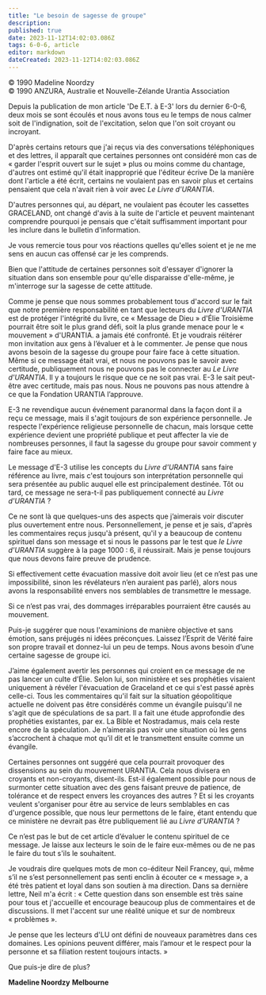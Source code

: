 ```yaml
---
title: "Le besoin de sagesse de groupe"
description: 
published: true
date: 2023-11-12T14:02:03.086Z
tags: 6-0-6, article
editor: markdown
dateCreated: 2023-11-12T14:02:03.086Z
---
```


<p class="v-card v-sheet theme--light gray lighten-3 px-2 py-1">© 1990 Madeline Noordzy<br>© 1990 ANZURA, Australie et Nouvelle-Zélande Urantia Association</p>



Depuis la publication de mon article 'De E.T. à E-3' lors du dernier 6-0-6, deux mois se sont écoulés et nous avons tous eu le temps de nous calmer soit de l'indignation, soit de l'excitation, selon que l'on soit croyant ou incroyant.

D'après certains retours que j'ai reçus via des conversations téléphoniques et des lettres, il apparaît que certaines personnes ont considéré mon cas de « garder l'esprit ouvert sur le sujet » plus ou moins comme du chantage, d'autres ont estimé qu'il était inapproprié que l'éditeur écrive De la manière dont l'article a été écrit, certains ne voulaient pas en savoir plus et certains pensaient que cela n'avait rien à voir avec _Le Livre d'URANTIA_.

D'autres personnes qui, au départ, ne voulaient pas écouter les cassettes GRACELAND, ont changé d'avis à la suite de l'article et peuvent maintenant comprendre pourquoi je pensais que c'était suffisamment important pour les inclure dans le bulletin d'information.

Je vous remercie tous pour vos réactions quelles qu'elles soient et je ne me sens en aucun cas offensé car je les comprends.

Bien que l'attitude de certaines personnes soit d'essayer d'ignorer la situation dans son ensemble pour qu'elle disparaisse d'elle-même, je m'interroge sur la sagesse de cette attitude.

Comme je pense que nous sommes probablement tous d'accord sur le fait que notre première responsabilité en tant que lecteurs du _Livre d'URANTIA_ est de protéger l'intégrité du livre, ce « Message de Dieu » d'Élie Troisième pourrait être soit le plus grand défi, soit la plus grande menace pour le « mouvement » d'URANTIA. a jamais été confronté. Et je voudrais réitérer mon invitation aux gens à l’évaluer et à le commenter. Je pense que nous avons besoin de la sagesse du groupe pour faire face à cette situation. Même si ce message était vrai, et nous ne pouvons pas le savoir avec certitude, publiquement nous ne pouvons pas le connecter au _Le Livre d'URANTIA_. Il y a toujours le risque que ce ne soit pas vrai. E-3 le sait peut-être avec certitude, mais pas nous. Nous ne pouvons pas nous attendre à ce que la Fondation URANTIA l’approuve.

E-3 ne revendique aucun événement paranormal dans la façon dont il a reçu ce message, mais il s'agit toujours de son expérience personnelle. Je respecte l'expérience religieuse personnelle de chacun, mais lorsque cette expérience devient une propriété publique et peut affecter la vie de nombreuses personnes, il faut la sagesse du groupe pour savoir comment y faire face au mieux.

Le message d'E-3 utilise les concepts du _Livre d'URANTIA_ sans faire référence au livre, mais c'est toujours son interprétation personnelle qui sera présentée au public auquel elle est principalement destinée. Tôt ou tard, ce message ne sera-t-il pas publiquement connecté au _Livre d'URANTIA_ ?

Ce ne sont là que quelques-uns des aspects que j’aimerais voir discuter plus ouvertement entre nous. Personnellement, je pense et je sais, d'après les commentaires reçus jusqu'à présent, qu'il y a beaucoup de contenu spirituel dans son message et si nous le passons par le test que _le Livre d'URANTIA_ suggère à la page 1000 : 6, il réussirait. Mais je pense toujours que nous devons faire preuve de prudence.

Si effectivement cette évacuation massive doit avoir lieu (et ce n’est pas une impossibilité, sinon les révélateurs n’en auraient pas parlé), alors nous avons la responsabilité envers nos semblables de transmettre le message.

Si ce n’est pas vrai, des dommages irréparables pourraient être causés au mouvement.

Puis-je suggérer que nous l'examinions de manière objective et sans émotion, sans préjugés ni idées préconçues. Laissez l’Esprit de Vérité faire son propre travail et donnez-lui un peu de temps. Nous avons besoin d’une certaine sagesse de groupe ici.

J’aime également avertir les personnes qui croient en ce message de ne pas lancer un culte d’Élie. Selon lui, son ministère et ses prophéties visaient uniquement à révéler l'évacuation de Graceland et ce qui s'est passé après celle-ci. Tous les commentaires qu'il fait sur la situation géopolitique actuelle ne doivent pas être considérés comme un évangile puisqu'il ne s'agit que de spéculations de sa part. Il a fait une étude approfondie des prophéties existantes, par ex. La Bible et Nostradamus, mais cela reste encore de la spéculation. Je n’aimerais pas voir une situation où les gens s’accrochent à chaque mot qu’il dit et le transmettent ensuite comme un évangile.

Certaines personnes ont suggéré que cela pourrait provoquer des dissensions au sein du mouvement URANTIA. Cela nous divisera en croyants et non-croyants, disent-ils. Est-il également possible pour nous de surmonter cette situation avec des gens faisant preuve de patience, de tolérance et de respect envers les croyances des autres ? Et si les croyants veulent s'organiser pour être au service de leurs semblables en cas d'urgence possible, que nous leur permettons de le faire, étant entendu que ce ministère ne devrait pas être publiquement lié au _Livre d'URANTIA_ ?

Ce n’est pas le but de cet article d’évaluer le contenu spirituel de ce message. Je laisse aux lecteurs le soin de le faire eux-mêmes ou de ne pas le faire du tout s'ils le souhaitent.

Je voudrais dire quelques mots de mon co-éditeur Neil Francey, qui, même s’il ne s’est personnellement pas senti enclin à écouter ce « message », a été très patient et loyal dans son soutien à ma direction. Dans sa dernière lettre, Neil m'a écrit : « Cette question dans son ensemble est très saine pour tous et j'accueille et encourage beaucoup plus de commentaires et de discussions. Il met l'accent sur une réalité unique et sur de nombreux « problèmes ».

Je pense que les lecteurs d'LU ont défini de nouveaux paramètres dans ces domaines. Les opinions peuvent différer, mais l’amour et le respect pour la personne et sa filiation restent toujours intacts. »

Que puis-je dire de plus?

**Madeline Noordzy**
**Melbourne**

